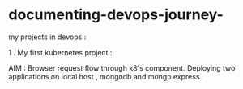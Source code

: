 # documenting-devops-journey-
my projects in devops :

1 . My first kubernetes project : 

AIM : Browser request flow through k8's component. Deploying two applications on local host , mongodb and mongo express.

